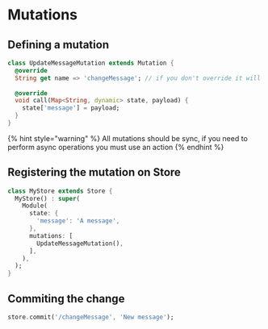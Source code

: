 # Mutations

## Defining a mutation

```dart
class UpdateMessageMutation extends Mutation {
  @override
  String get name => 'changeMessage'; // if you don't override it will be the name of class: 'UpdateMessageMutation' 
  
  @override
  void call(Map<String, dynamic> state, payload) {
    state['message'] = payload;
  }
}
```

{% hint style="warning" %}
All mutations should be sync, if you need to perform async operations you must use an action
{% endhint %}

## Registering the mutation on Store

```dart
class MyStore extends Store {
  MyStore() : super(
    Module(
      state: {
        'message': 'A message',
      },
      mutations: [
        UpdateMessageMutation(),
      ],
    ),
  );
}
```

## Commiting the change

```dart
store.commit('/changeMessage', 'New message');
```

